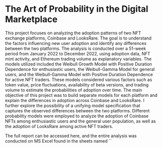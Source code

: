 # The Art of Probability in the Digital Marketplace

This project focuses on analyzing the adoption patterns of two NFT exchange platforms, Coinbase and LooksRare. The goal is to understand the factors influencing new user adoption and identify any differences between the two platforms. The analysis is conducted over a 51-week period from January 2022 to December 2022, using adoption data, NFT mint activity, and Ethereum trading volume as explanatory variables. The models utilized included the Weibull Growth Model with Positive Duration Dependence for enthusiastic users, the Weibull-Gamma Model for general users, and the Weibull-Gamma Model with Positive Duration Dependence for active NFT traders. These models considered various factors such as token value, price fluctuations, availability of beta versions, and trading volume to estimate the probabilities of adoption over time. The main objective of this project was to build separate models for each platform and explain the differences in adoption across Coinbase and LooksRare. I further explore the possibility of a unifying model specification that captures the observed differences between the two platforms. Different probability models were employed to analyze the adoption of Coinbase NFTs among enthusiastic users and the general user population, as well as the adoption of LooksRare among active NFT traders.

The full report can be accessed here, and the entire analysis was conducted on MS Excel found in the sheets named ``
